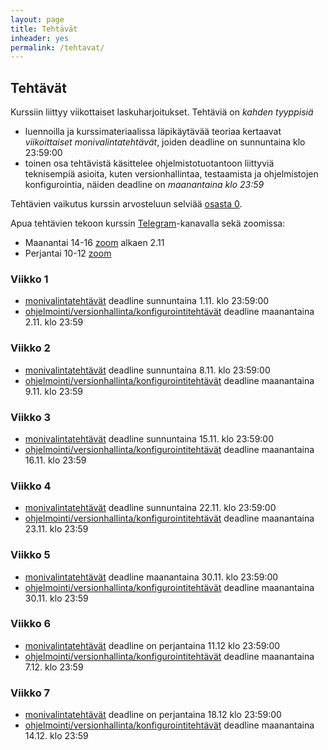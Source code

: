 ```yaml
---
layout: page
title: Tehtävät
inheader: yes
permalink: /tehtavat/
---
```


## Tehtävät

Kurssiin liittyy viikottaiset laskuharjoitukset. Tehtäviä on _kahden tyyppisiä_ 
- luennoilla ja kurssimateriaalissa läpikäytävää teoriaa kertaavat _viikoittaiset monivalintatehtävät_, joiden deadline on sunnuntaina klo 23:59:00
- toinen osa tehtävistä käsittelee ohjelmistotuotantoon liittyviä teknisempiä asioita, kuten versionhallintaa, testaamista ja ohjelmistojen konfigurointia, näiden deadline on _maanantaina klo 23:59_

Tehtävien vaikutus kurssin arvosteluun selviää [osasta 0](/osa0#kurssin-arvostelu).

Apua tehtävien tekoon kurssin [Telegram](https://telegram.me/ohjelmistotuotanto)-kanavalla sekä zoomissa:

- Maanantai 14-16 [zoom](https://helsinki.zoom.us/j/63962392550?pwd=RzluTjZWYmNLb0g4bjRxb0ZlckRkUT09) alkaen 2.11
- Perjantai 10-12 [zoom](https://helsinki.zoom.us/j/64396759243)

### Viikko 1

- [monivalintatehtävät]({{site.stats_url}}/quiz/1) deadline sunnuntaina 1.11. klo 23:59:00 
- [ohjelmointi/versionhallinta/konfigurointitehtävät](/tehtavat1) deadline maanantaina 2.11. klo 23:59 

### Viikko 2

- [monivalintatehtävät]({{site.stats_url}}/quiz/2) deadline sunnuntaina 8.11. klo 23:59:00 
- [ohjelmointi/versionhallinta/konfigurointitehtävät](/tehtavat2) deadline maanantaina 9.11. klo 23:59 

### Viikko 3

- [monivalintatehtävät]({{site.stats_url}}/quiz/3) deadline sunnuntaina 15.11. klo 23:59:00 
- [ohjelmointi/versionhallinta/konfigurointitehtävät](/tehtavat3) deadline maanantaina 16.11. klo 23:59 

### Viikko 4

- [monivalintatehtävät]({{site.stats_url}}/quiz/4) deadline sunnuntaina 22.11. klo 23:59:00 
- [ohjelmointi/versionhallinta/konfigurointitehtävät](/tehtavat4) deadline maanantaina 23.11. klo 23:59 

### Viikko 5

- [monivalintatehtävät]({{site.stats_url}}/quiz/5) deadline maanantaina 30.11. klo 23:59:00 
- [ohjelmointi/versionhallinta/konfigurointitehtävät](/tehtavat5) deadline maanantaina 30.11. klo 23:59 

### Viikko 6

- [monivalintatehtävät]({{site.stats_url}}/quiz/6) deadline on perjantaina 11.12 klo 23:59:00 
- [ohjelmointi/versionhallinta/konfigurointitehtävät](/tehtavat6) deadline maanantaina 7.12. klo 23:59 


### Viikko 7

- [monivalintatehtävät]({{site.stats_url}}/quiz/7) deadline on perjantaina 18.12 klo 23:59:00 
- [ohjelmointi/versionhallinta/konfigurointitehtävät](/tehtavat7) deadline maanantaina 14.12. klo 23:59 
